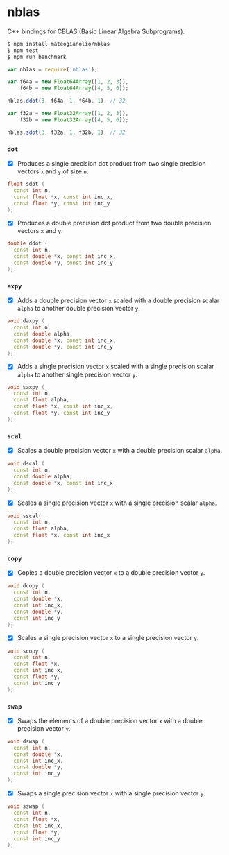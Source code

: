 # nblas

C++ bindings for CBLAS (Basic Linear Algebra Subprograms).

```bash
$ npm install mateogianolio/nblas
$ npm test
$ npm run benchmark
```

```javascript
var nblas = require('nblas');

var f64a = new Float64Array([1, 2, 3]),
    f64b = new Float64Array([4, 5, 6]);

nblas.ddot(3, f64a, 1, f64b, 1); // 32

var f32a = new Float32Array([1, 2, 3]),
    f32b = new Float32Array([4, 5, 6]);

nblas.sdot(3, f32a, 1, f32b, 1); // 32
```

### `dot`

  - [x] Produces a single precision dot product from two single precision vectors `x` and `y` of size `n`.

  ```cpp
  float sdot (
    const int n,
    const float *x, const int inc_x,
    const float *y, const int inc_y
  );
  ```

  - [x] Produces a double precision dot product from two double precision vectors `x` and `y`.

  ```cpp
  double ddot (
    const int n,
    const double *x, const int inc_x,
    const double *y, const int inc_y
  );
  ```

### `axpy`

  - [x] Adds a double precision vector `x` scaled with a double precision scalar `alpha` to another double precision vector `y`.

  ```cpp
  void daxpy (
    const int n,
    const double alpha,
    const double *x, const int inc_x,
    const double *y, const int inc_y
  );
  ```

  - [x] Adds a single precision vector `x` scaled with a single precision scalar `alpha` to another single precision vector `y`.

  ```cpp
  void saxpy (
    const int n,
    const float alpha,
    const float *x, const int inc_x,
    const float *y, const int inc_y
  );
  ```

### `scal`

  - [x] Scales a double precision vector `x` with a double precision scalar `alpha`.

  ```cpp
  void dscal (
    const int n,
    const double alpha,
    const double *x, const int inc_x
  );
  ```

  - [x] Scales a single precision vector `x` with a single precision scalar `alpha`.

  ```cpp
  void sscal(
    const int n,
    const float alpha,
    const float *x, const int inc_x
  );
  ```

### `copy`

  - [x] Copies a double precision vector `x` to a double precision vector `y`.

  ```cpp
  void dcopy (
    const int n,
    const double *x,
    const int inc_x,
    const double *y,
    const int inc_y
  );
  ```

  - [x] Scales a single precision vector `x` to a single precision vector `y`.

  ```cpp
  void scopy (
    const int n,
    const float *x,
    const int inc_x,
    const float *y,
    const int inc_y
  );
  ```

### `swap`

  - [x] Swaps the elements of a double precision vector `x` with a double precision vector `y`.

  ```cpp
  void dswap (
    const int n,
    const double *x,
    const int inc_x,
    const double *y,
    const int inc_y
  );
  ```

  - [x] Swaps a single precision vector `x` with a single precision vector `y`.

  ```cpp
  void sswap (
    const int n,
    const float *x,
    const int inc_x,
    const float *y,
    const int inc_y
  );
  ```
